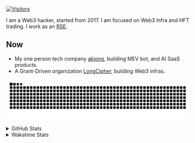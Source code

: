<!-- markdownlint-disable MD041 MD010 MD033 -->
[![Visitors](https://api.visitorbadge.io/api/daily?path=Akagi201%2FAkagi201&label=Visitors%20Today&countColor=%2337d67a)](https://visitorbadge.io/status?path=Akagi201%2FAkagi201)

I am a Web3 hacker, started from 2017. I am focused on Web3 Infra and HFT trading.
I work as an [RSE](https://us-rse.org/about/what-is-an-rse/).

## Now

* My one person tech company [akjong](https://github.com/akjong), building MEV bot, and AI SaaS products.
* A Grant-Driven organization [LongCipher](https://github.com/longcipher), building Web3 infras.

[![github contribution grid snake animation](https://raw.githubusercontent.com/Akagi201/Akagi201/output/github-contribution-grid-snake.svg#gh-light-mode-only)](https://github.com/Akagi201)

<details>
<summary>GitHub Stats</summary>
  <a href="https://github.com/Akagi201"><img alt="Profile Detail" src="https://raw.githubusercontent.com/Akagi201/Akagi201/master/profile-summary-card-output/dracula/0-profile-details.svg" /></a>
  <a href="https://github.com/Akagi201"><img alt="Github Stats" src="https://raw.githubusercontent.com/Akagi201/Akagi201/master/profile-summary-card-output/dracula/3-stats.svg" /></a>
  <a href="https://github.com/Akagi201"><img alt="Lang By Commits" src="https://raw.githubusercontent.com/Akagi201/Akagi201/master/profile-summary-card-output/dracula/2-most-commit-language.svg" /></a>
</details>

<details>
<summary>Wakatime Stats</summary>
<br>

<!--START_SECTION:waka-->

```txt
From: 10 August 2025 - To: 17 August 2025

Total Time: 63 hrs 11 mins

sh           19 hrs 56 mins  ████████░░░░░░░░░░░░░░░░░   31.55 %
Other        18 hrs 3 mins   ███████░░░░░░░░░░░░░░░░░░   28.59 %
TOML         8 hrs 32 mins   ███▒░░░░░░░░░░░░░░░░░░░░░   13.51 %
Rust         6 hrs 55 mins   ██▓░░░░░░░░░░░░░░░░░░░░░░   10.97 %
Markdown     5 hrs 48 mins   ██▒░░░░░░░░░░░░░░░░░░░░░░   09.18 %
Move         1 hr 13 mins    ▒░░░░░░░░░░░░░░░░░░░░░░░░   01.94 %
Nushell      1 hr 4 mins     ▒░░░░░░░░░░░░░░░░░░░░░░░░   01.71 %
Python       19 mins         ░░░░░░░░░░░░░░░░░░░░░░░░░   00.52 %
YAML         16 mins         ░░░░░░░░░░░░░░░░░░░░░░░░░   00.44 %
Bash         11 mins         ░░░░░░░░░░░░░░░░░░░░░░░░░   00.31 %
```

<!--END_SECTION:waka-->

</details>

